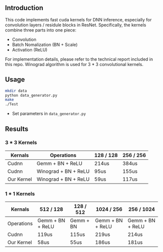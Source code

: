 ## Introduction

This code implements fast cuda kernels for DNN inference, especially for convolution layers / residule blocks in ResNet. Specifically, the kernels combine three parts into one piece:
- Convolution
- Batch Nomalization (BN + Scale)
- Activation (ReLU)

For implementation details, please refer to the technical report included in this repo. Winograd algorithm is used for 3 * 3 convolutional kernels. 

## Usage
``` sh
mkdir data
python data_generator.py
make
./Test
```
- Set parameters in `data_generator.py`

## Results

### 3 * 3 Kernels
Kernals | Operations | 128 / 128 | 256 / 256 
--- | --- | --- | --- 
Cudnn | Gemm + BN + ReLU | 214us | 384us
Cudnn | Winograd + BN + ReLU  | 95us | 155us
Our Kernel | Winograd + BN + ReLU | 59us | 117us

### 1 * 1 Kernels
Kernals | 512 / 128 | 128 / 512 | 1024 / 256 | 256 / 1024 
--- | --- | --- | --- | --- 
Operations | Gemm + BN + ReLU | Gemm + BN | Gemm + BN + ReLU | Gemm + BN + ReLU
Cudnn  | 119us | 115us | 219us | 214us
Our Kernel | 58us | 55us | 186us | 181us
